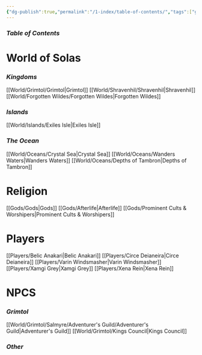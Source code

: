 ```yaml
---
{"dg-publish":true,"permalink":"/1-index/table-of-contents/","tags":["gardenEntry"]}
---
```


### *Table of Contents*

# World of Solas
### *Kingdoms*
[[World/Grimtol/Grimtol\|Grimtol]]
[[World/Shravenhil/Shravenhil\|Shravenhil]]
[[World/Forgotten Wildes/Forgotten Wildes\|Forgotten Wildes]]
### *Islands*
[[World/Islands/Exiles Isle\|Exiles Isle]]
### *The Ocean*
[[World/Oceans/Crystal Sea\|Crystal Sea]]
[[World/Oceans/Wanders Waters\|Wanders Waters]]
[[World/Oceans/Depths of Tambron\|Depths of Tambron]]

# Religion
[[Gods/Gods\|Gods]]
[[Gods/Afterlife\|Afterlife]]
[[Gods/Prominent Cults & Worshipers\|Prominent Cults & Worshipers]] 

# Players
[[Players/Belic Anakari\|Belic Anakari]]
[[Players/Circe Deianeira\|Circe Deianeira]]
[[Players/Varin Windsmasher\|Varin Windsmasher]]
[[Players/Xamgi Grey\|Xamgi Grey]]
[[Players/Xena Rein\|Xena Rein]]

# NPCS
### *Grimtol*
[[World/Grimtol/Salmyre/Adventurer's Guild/Adventurer's Guild\|Adventurer's Guild]]
[[World/Grimtol/Kings Council\|Kings Council]]
### *Other*

